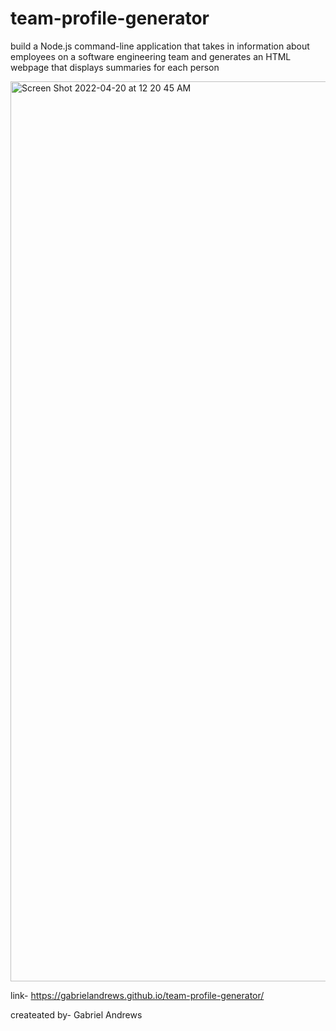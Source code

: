 # team-profile-generator


build a Node.js command-line application that takes in information about employees on a software engineering team and generates an HTML webpage that displays summaries for each person



<img width="1440" alt="Screen Shot 2022-04-20 at 12 20 45 AM" src="https://user-images.githubusercontent.com/91432905/164149826-be625880-f2a3-4685-a0c4-d853de2f6ea0.png">

link- https://gabrielandrews.github.io/team-profile-generator/

createated by- Gabriel Andrews
